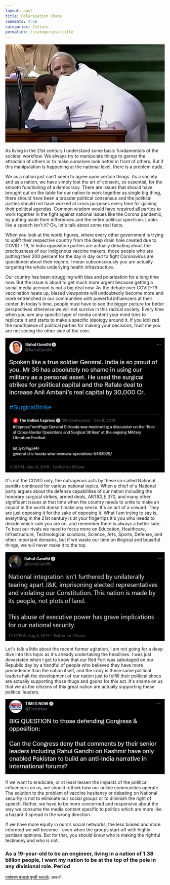 ```yaml
---
layout: post
title: Polarization Chaos
comments: true
categories: Culture
permalink: /:categories/:title
---
```


![modi](/assets/posts_images/modi.png)

As living in the 21st century I understand some basic fundamentals of the societal workflow. We always try to manipulate things to garner the attraction of others or to make ourselves look better in front of others. But if this manipulation is happening at the national level, there is a problem dude.

We as a nation just can't seem to agree upon certain things. As a society and as a nation, we have simply lost the art of consent, so essential, for the smooth functioning of a democracy. There are issues that should have brought out on the table for our nation to work together as single big thing, there should have been a broader political consensus and the political parties should not have worked at cross purposes every time for gaining their political agendas. Common wisdom would have required all parties to work together in the fight against national issues like the Corona pandemic, by putting aside their differences and the entire political spectrum. Looks like a speech isn't it? Ok, let's talk about some real facts.

When you look at the world figures, where every other government is trying to uplift their respective country from the deep drain hole created due to COVID - 19, In India opposition parties are actually debating about the preciousness of our indigenous vaccine makers, those people who are putting their 200 percent for the day in day out to fight Coronavirus are questioned about their regime. I mean subconsciously you are actually targeting the whole underlying health infrastructure.

Our country has been struggling with bias and polarization for a long time now. But the issue is about to get much more urgent because getting a social media account is not a big deal now. As the debate over COVID-19 vaccination heats up, biased viewpoints will undoubtedly become more and more entrenched in our communities with powerful influencers at their center. In today's time, people must have to see the bigger picture for better perspectives otherwise we will not survive in this radical society. Every time when you see any specific type of media content your mind tries to replicate it and starts to make a specific ideology around it. If you idolized the mouthpiece of political parties for making your decisions, trust me you are not seeing the other side of the coin.

![rg](/assets/posts_images/rg.png)

It's not the COVID only, the outrageous acts by these so-called National pandits continued for various national topics. When a chief of a National party argues about the defense capabilities of our nation including the honorary surgical strikes, armed deals, ARTICLE 370, and many other significant issues at that time when the country needs to unite to make an impact in the world doesn't make any sense. It's an act of a coward. They are just opposing it for the sake of opposing it. What I am trying to say is,  everything in the 21st century is at your fingertips it's you who needs to decide which side you are on, and remember there is always a better side. To beat our rivals we need to focus more on Education, Healthcare, Infrastructure, Technological solutions, Science, Arts, Sports, Defense, and other important domains, but if we waste our time on illogical and boastful things, we will never make it to the top.

![rg2](/assets/posts_images/rg2.png)

Let's talk a little about the recent farmer agitation. I am not going for a deep dive into this topic as it's already undertaking the headlines. I was just devastated when I got to know that our Red Fort was sabotaged on our Republic day by a handful of people who believed they have more precedence than the nation itself, and the irony is these same political leaders halt the development of our nation just to fulfill their political shoes are actually supporting those thugs and goons for this act. It's shame on us that we as the citizens of this great nation are actually supporting these political leaders.

![tm](/assets/posts_images/tm.png)

If we want to eradicate, or at least lessen the impacts of the political influencers on us, we should rethink how our online communities operate. The solution to the problem of vaccine hesitancy or debating on National security is not to eliminate our social groups or to diminish the right of speech. Rather, we have to be more concerned and responsive about the way we consume the media content specific to politics which are more like a hazard if spread in the wrong direction.

If we have more equity in ours’s social networks, the less biased and more informed we will become—even when the groups start off with highly partisan opinions. But for that, you should know who is making the rightful testimony and who is not.

### As a 19-year-old to be an engineer, living in a nation of 1.38 billion people, I want my nation to be at the top of the pole in any divisional role. Period

[पर्यावरण बचाओ पृथ्वी बचाओ](https://youtu.be/G8MO_8Zfu3Q). आवजो.

